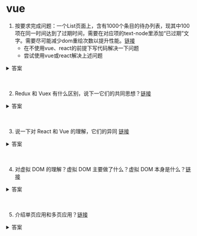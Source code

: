 # vue

1. 按要求完成问题：一个List页面上，含有1000个条目的待办列表，现其中100项在同一时间达到了过期时间，需要在对应项的text-node里添加“已过期”文字。需要尽可能减少dom重绘次数以提升性能。[链接](https://github.com/lgwebdream/FE-Interview/issues/848)
    * 在不使用vue、react的前提下写代码解决一下问题
    * 尝试使用vue或react解决上述问题

<details>
<summary>答案</summary>

原生模拟代码：

```html
<!DOCTYPE html>
<html lang="en">
<head>
    <meta charset="UTF-8">
    <meta http-equiv="X-UA-Compatible" content="IE=edge">
    <meta name="viewport" content="width=device-width, initial-scale=1.0">
    <title>Document</title>
</head>
<body>
    <button id="expire1">过期设置(暴力法)</button>
    <button id="expire2">过期设置(innerHTMl)</button>
    <ul id="wrap"></ul>
</body>
<script>
    //生成大量dom 
    let start = new Date().getTime()
    let $ul = document.getElementById("wrap");
    let el = document.createDocumentFragment()
    let allKeys = []
    for(var i = 0; i < 1000; i++){
        let li = document.createElement('li');
        li.dataset.key = i  //key
        li.innerHTML = i
        el.appendChild(li)
        allKeys.push(i)
    }
    $ul.appendChild(el)
    // 生成过期项 模拟服务端生成的数据
    function getExpireKeys(){
        let keys = []
        while(keys.length < 100){
        let randomKey = Math.floor(Math.random() * 1000)
        if(keys.indexOf(randomKey) === -1){
            keys.push(randomKey)
        }else{
            continue
        }
        }
        return keys
    }
    // 暴力项 逐项遍历
    document.getElementById('expire1').onclick = function(){
        let expireKeys = getExpireKeys()
        let children = $ul.children;
        let start = Date.now()
        for (let i = 0; i < expireKeys.length; i++) {
        const element = document.querySelector(`[data-key="${expireKeys[i]}"]`);
        element.innerHTML = element.innerHTML + '已过期'
        }
    }
    //模板字符串 innerHtml替换
    document.getElementById('expire2').onclick = function(){
        let expireKeys = getExpireKeys()
        const item = []
        for (let i = 0; i < allKeys.length; i++) {
        item.push( `<li>${allKeys[i]} ${expireKeys.indexOf(allKeys[i]) !== -1 ? '已过期' : ''}</li>`)
        }
        $ul.innerHTML = item.join('')
    }
</script>
</html>
```

vue 模拟代码：

```html
<template>
    <div id="app">
        <button @click="setExpire">过期</button>
        <ul>
            <li v-for="item in allKeys" :key="item.value">
                {{item.value}}
                {{item.expire ? '已过期' : ''}}
            </li>
        </ul>
    </div>
</template>

<script>
export default {
  data() {
    return {
      allKeys: [],  //所有项
    }
  },
  created(){
    for(var i = 0; i < 1000; i++){
      this.allKeys.push({
        value: i,
        expire: false
      })
    }
  },
  methods: {
    setExpire(){
      let keys = this.getExpireKeys()
      for (let i = 0; i < this.allKeys.length; i++) {
        if(keys.indexOf(this.allKeys[i].value) !== -1){
          this.allKeys[i].expire = true
        }
      }
    },
    // 生成过期项 模拟服务端生成的数据
    getExpireKeys(){
      let keys = []
      while(keys.length < 100){
        let randomKey = Math.floor(Math.random() * 1000)
        if(keys.indexOf(randomKey) === -1){
          keys.push(randomKey)
        }else{
          continue
        }
      }
      return keys
    }
  },
}
</script>
```
</details>
<br><br>

2. Redux 和 Vuex 有什么区别，说下一它们的共同思想？[链接](https://github.com/lgwebdream/FE-Interview/issues/206)

<details>
<summary>答案</summary>

区别：

* vuex 和 redux 的同步异步操作方式有区别：

vuex的同步异步方式不一样

view——>commit——>mutations——>state变化——>view变化（同步操作）

view——>dispatch——>actions——>mutations——>state变化——>view变化（异步操作）

redux 的同步异步方式一样

view——>dispatch——>actions——>reducer——>state变化——>view变化（同步异步一样）

* redux 需要增加订阅函数，也就是我们的 store.subscribe(render), 但是 vue 是双向绑定，不需要这步操作。
* vuex 改进了 redux 中的 action 和 reducer 函数，以 mutations 变化函数取代 reducer，无需 switch，只需在对应的 mutations 函数里改变 state 值就可以。


共同思想：

* 单一的数据源，变化可以预测
* 本质上: redux 和 vuex 都是对 MVVM 思想的服务，将数据从视图中抽离的一种方案
* 形式上: vuex 借鉴了 redux，将 store 作为全局的数据中心，进行数据管理

</details>
<br><br>

3. 说一下对 React 和 Vue 的理解，它们的异同 [链接](https://github.com/lgwebdream/FE-Interview/issues/347)

<details>
<summary>答案</summary>

1. 相似之处

* 都将注意力集中保持在核心库，而将其他功能如路由和全局状态管理交给相关的库
* 都有自己的构建工具，能让你得到一个根据最佳实践设置的项目模板
* 都使用了 virtual DOM 提高重绘性能
* 都有 props 的概念，允许组件间的数据传递
* 都鼓励组件化应用，将应用拆成一个个功能明确的模块，提高复用性

2. 不同之处
    1. 数据流
        * vue默认支持数据双向绑定，而 react 一直提倡单向数据流
    2. 虚拟DOM
        * vue 2.x 开始引入 virtual DOM，消除了和 react 在这方面的差异，但是在具体细节还是有各自的特点
        * vue 宣称可以更快地计算出 virtual DOM 的差异，这是由于它在渲染过程中，会跟踪每一个组件的依赖关系，不需要重新渲染整个组件树
        * 对于 react 而言，每当应用的状态被改变时，全部子组件都会重新渲染。当然，这可以通过 PureComponent/shouldComponentUpdate 这个生命周期方法来进行控制，但 vue 将此视为默认的优化。
    3. 组件化
        * react 和 vue 最大的不同是模板的编写。
        * vue 鼓励你去写近似常规 html 的模板。写起来很接近标准 html 元素，只是多了一些属性。react 推荐所有的模板通过 javascript 语法扩展 JSX 书写。
        * 具体来讲：react 中 render 函数是支持闭包特性的，所以 import 的组件在 render 中可以直接调用。但在 vue 中，由于模板中使用数据必须挂在 this 上进行一次中转，所以我们 import 一个组件用完了之后，还需要在 components 中再声明一下。
    4. 监听数据变化的实现原理不同
        * vue 通过 getter/setter 以及一些函数的劫持，能精确知道数据变化，不需要特别的优化就能达到很好的性能
        * react 默认是通过比较引用的方式进行的，如果不优化（PureComponent/shouldComponentUpdate）可能导致大量不必要的 virtual DOM 重新渲染。这是因为 vue 使用的是可变数据，而 react 更强调数据的不可变。
    5. 高阶组件
        * react 可以通过高阶组件（High Order Components HOC）来扩展，而 vue 需要通过 mixins 来扩展
        * 原因：高阶组件就是高阶函数，而 react 的组件本身就是纯粹的函数，所以高阶函数对 react 来说易如反掌。相反 vue 使用 html 模板创建视图组件，这使模板无法有效的编译，因此 vue 不采用 HOC 来实现。
    6. 构建工具
        * react create-react-app
        * vue vue-cli
    7. 跨平台
        * react react-native
        * vue weex
</details>
<br><br>

4. 对虚拟 DOM 的理解？虚拟 DOM 主要做了什么？虚拟 DOM 本身是什么？[链接](https://github.com/lgwebdream/FE-Interview/issues/479)

<details>
<summary>答案</summary>

1. 什么是 virtual DOM 

* 从本质上讲，virtual dom 是一个 javascript 对象，通过对象的方式来表示 dom 结构。将页面的状态抽象为 js 对象的形式，配合不同的渲染工具，使跨平台渲染成为可能。通过事务处理机制，将多次 dom 修改的结果一次性更新到页面上，**从而有效减少页面渲染次数，减少修改 dom 的重绘重排次数，提高渲染性能**。

虚拟 dom 是对 dom 的抽象，这个对象是更加轻量级的对 dom 的描述。它设计的最初目的，就是更好的跨平台，比如 nodejs 就没有 dom，如果想实现 ssr，那么一个方式就是借助虚拟 dom，因为虚拟 dom 本身是 js 对象。在代码渲染到页面之前，vue 或者 react 会把代码转换成一个对象（virtual dom）。以对象的形式来描述真实 dom 结构，最终渲染到页面。在每次数据发生变化前，虚拟 dom 都会缓存一份，变化之时，现在的虚拟 dom 会与缓存的虚拟 dom 进行比较。

在 vue 或 react 内部封装了 diff 算法，通过这个算法来进行比较，渲染时修改改变的变化，原先没有发生改变的通过原来的数据渲染。

另外现在前端框架的一个基本要求就是无须手动操作 dom，一方面是因为手动操作 dom 无法保证程序性能，多人协作的项目中如果 review 不严格，可能会有开发者写出性能较低的代码，另一方面更重要的是省略手动 dom 操作可以大大提高开发效率。

2. 为什么要用 virtual dom
    1. 保证性能下限，在不进行手动优化的情况下，提供过得去的性能
    
    看一下页面渲染的一个流程：
    
    * 解析 html --> 生成 dom --> 生成 cssom --> layout --> paint --> compiler

    下面对比一下修改 dom 时真实 dom 操作和 virtual dom 的过程，来看一下它们重排重绘的性能消耗：

    * 真实 dom: 生成 html 字符串 + 重建所有 dom 元素
    * virtual dom: 生成 vnode + domdiff + 必要的 dom 更新

    virtual dom 更新 dom 的准备工作耗费更多的时间，也就是 js 层面，相比于更多的 dom 操作它的消费是极其便宜的。尤雨溪在社区论坛中写道：**框架给你的保证是，你不需要手动优化的情况下，我依然可以给你提供过得去的性能**。
    
    2. 跨平台
    virtual dom 本质上是 javascript 对象，它可以很方便的跨平台操作，比如服务端渲染，uniapp 等。

3. virtual dom 真的比真实 dom 性能好吗
    1. 首次渲染大量 dom 时，由于多了一层虚拟 dom 的计算，会比 innerHTML 插入慢
    2. 正如它能保证性能下限，在真实 dom 操作的时候进行针对性的优化时，还是很快的
</details>
<br><br>

5. 介绍单页应用和多页应用？[链接](https://github.com/lgwebdream/FE-Interview/issues/593)

<details>
<summary>答案</summary>

* 多页应用，每次页面跳转，都会请求后台返回新的页面，这就是多页应用。
    * 路由由后端控制。
    * 优点：首屏时间快，SEO 效果好。缺点：页面跳转加载慢，会白屏

* 单页应用，跳转页面的时候不会再请求新的页面，只有一个页面文件，依靠 js 改变页面的内容。
    * 路由由前端控制。
    * 优点：切换页面加载快，不会白屏。缺点：首屏加载慢，SEO 不友好。

</details>
<br><br>